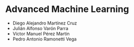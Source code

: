 # Advanced Machine Learning

- Diego Alejandro Martínez Cruz
- Julián Alfonso Varón Parra
- Víctor Manuel Pérez Martin
- Pedro Antonio Ramonetti Vega
